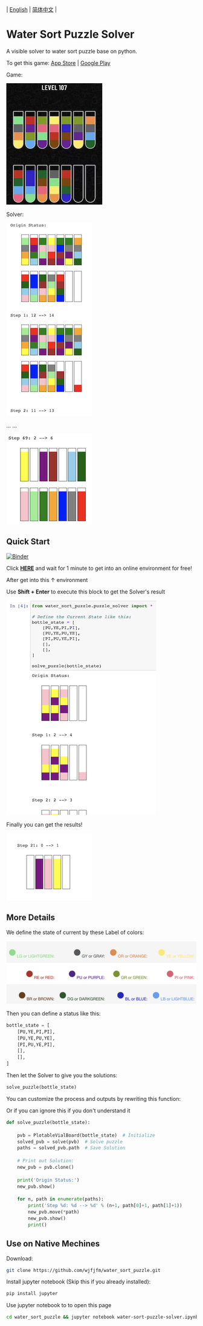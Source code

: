 | [English](./README.md) |  [简体中文](./README-cn.md) |

# Water Sort Puzzle Solver

A visible solver to water sort puzzle base on python.

To get this game: [App Store](https://apps.apple.com/app/id1514542157) | [Google Play](https://play.google.com/store/apps/details?id=com.gma.water.sort.puzzle)

Game:

![level107](README.assets/level107.jpeg)

Solver:

![solver1](README.assets/solver1.png)

... ...

![solver2](README.assets/solver2.png)



## Quick Start

[![Binder](https://mybinder.org/badge_logo.svg)](https://mybinder.org/v2/gh/wjfjfm/water_sort_puzzle/HEAD?filepath=water-sort-puzzle-solver.ipynb)

Click **[HERE](https://mybinder.org/v2/gh/wjfjfm/water_sort_puzzle/HEAD?filepath=water-sort-puzzle-solver.ipynb)** and wait for 1 minute to get into an online environment for free!

After get into this ↑ environment

Use **Shift + Enter** to execute this block to get the Solver's result

![execute](README.assets/execute.png)

Finally you can get the results!

![result](README.assets/result.png)

## More Details

We define the state of current by these Label of colors:

![colors](README.assets/colors.png)

Then you can define a status like this:

```python
bottle_state = [
    [PU,YE,PI,PI],
    [PU,YE,PU,YE],
    [PI,PU,YE,PI],
    [],
    [], 
]
```

Then let the Solver to give you the solutions:

```python
solve_puzzle(bottle_state)
```

You can customize the process and outputs by rewriting this function:

Or if you can ignore this if you don't understand it

```python
def solve_puzzle(bottle_state):
    
    pvb = PlotableVialBoard(bottle_state)  # Initialize
    solved_pvb = solve(pvb)  # Solve puzzle
    paths = solved_pvb.path  # Save Solution

    # Print out Solution:
    new_pvb = pvb.clone()

    print('Origin Status:')
    new_pvb.show()

    for n, path in enumerate(paths):
        print('Step %d: %d --> %d' % (n+1, path[0]+1, path[1]+1))
        new_pvb.move(*path)
        new_pvb.show()
        print()
```

## Use on Native Mechines

Download:

```bash
git clone https://github.com/wjfjfm/water_sort_puzzle.git
```

Install jupyter notebook (Skip this if you already installed):

```bash
pip install jupyter
```

Use jupyter notebook to to open this page

```bash
cd water_sort_puzzle && jupyter notebook water-sort-puzzle-solver.ipynb
```


